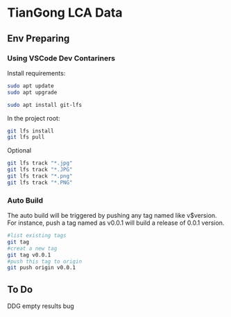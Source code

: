 
# TianGong LCA Data

## Env Preparing

### Using VSCode Dev Contariners

Install requirements:

```bash
sudo apt update
sudo apt upgrade

sudo apt install git-lfs
```

In the project root:

```bash
git lfs install
git lfs pull

```

Optional

```bash
git lfs track "*.jpg"
git lfs track "*.JPG"
git lfs track "*.png"
git lfs track "*.PNG"


```

### Auto Build

The auto build will be triggered by pushing any tag named like v$version. For instance, push a tag named as v0.0.1 will build a release of 0.0.1 version.

```bash
#list existing tags
git tag
#creat a new tag
git tag v0.0.1
#push this tag to origin
git push origin v0.0.1
```

## To Do

DDG empty results bug
